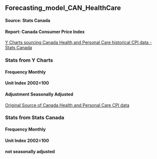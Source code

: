 ## Forecasting_model_CAN_HealthCare
#### Source: Stats Canada 
#### Report: Canada Consumer Price Index

[Y Charts sourcing Canada Health and Personal Care historical CPI data - Stats Canada](https://ycharts.com/indicators/canada_health_and_personal_care_consumer_price_index)


### Stats from Y Charts 
#### Frequency Monthly
#### Unit	Index 2002=100
#### Adjustment	Seasonally Adjusted

[Original Source of Canada Health and Personal Care CPI data](https://www150.statcan.gc.ca/t1/tbl1/en/tv.action?pid=1810000408)

### Stats from Stats Canada 
#### Frequency	Monthly
#### Unit	Index 2002=100
#### not seasonally adjusted

